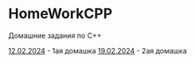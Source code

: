 # HomeWorkCPP
Домашние задания по С++

[12.02.2024](https://github.com/KirillFedotenko/HomeWorkCPP/blob/main/12.02.2024/Boba.cpp) - 1ая домашка
[19.02.2024](https://github.com/KirillFedotenko/HomeWorkCPP/blob/main/19.02.2024/19.02.2024.cpp) - 2ая домашка
